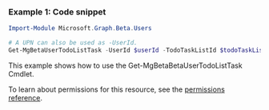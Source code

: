 ### Example 1: Code snippet

```powershellImport-Module Microsoft.Graph.Beta.Users

# A UPN can also be used as -UserId.
Get-MgBetaUserTodoListTask -UserId $userId -TodoTaskListId $todoTaskListId -TodoTaskId $todoTaskId
```
This example shows how to use the Get-MgBetaBetaUserTodoListTask Cmdlet.
To learn about permissions for this resource, see the [permissions reference](/graph/permissions-reference).

